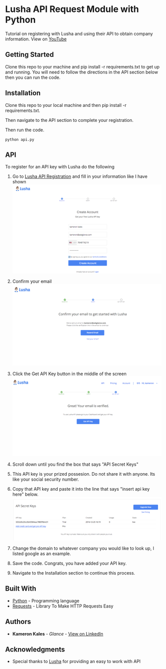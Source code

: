 # Lusha API Request Module with Python

Tutorial on registering with Lusha and using their API to obtain company information. View on [YouTube](https://youtu.be/kIAVs7wJXpQ)

## Getting Started

Clone this repo to your machine and pip install -r requirements.txt to get up and running. You will need to follow the directions in the API section below then you can run the code.

## Installation

Clone this repo to your local machine and then pip install -r requirements.txt. 

Then navigate to the API section to complete your registration.

Then run the code. 

```
python api.py
```

## API 

To register for an API key with Lusha do the following

1. Go to [Lusha API Registration](https://www.lusha.co/api_register) and fill in your information like I have shown
![Step1](/pictures/step1.png)

2. Confirm your email
![Step2](/pictures/step2.png)


3. Click the Get API Key button in the middle of the screen
![Step3](/pictures/step3.png)

4. Scroll down until you find the box that says "API Secret Keys"
5. This API key is your prized possesion. Do not share it with anyone. Its like your social security number. 
6. Copy that API key and paste it into the line that says "insert api key here" below.
![Step4](/pictures/step4.png)


7. Change the domain to whatever company you would like to look up, I listed google as an example.
8. Save the code. Congrats, you have added your API key.
9. Navigate to the Installation section to continue this process.

## Built With

* [Python](https://www.python.org/) - Programming language
* [Requests](http://docs.python-requests.org/en/master/) - Library To Make HTTP Requests Easy 

## Authors

* **Kameron Kales** - *Glance* - [View on LinkedIn](https://www.linkedin.com/in/kameronkales)

## Acknowledgments

* Special thanks to [Lusha](http://www.lusha.co) for providing an easy to work with API

